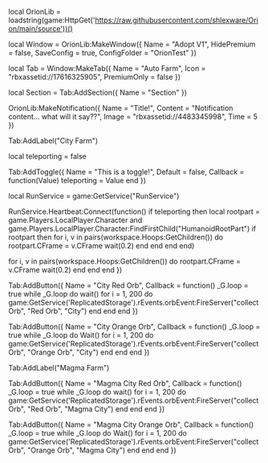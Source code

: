 local OrionLib = loadstring(game:HttpGet('https://raw.githubusercontent.com/shlexware/Orion/main/source'))()

local Window = OrionLib:MakeWindow({ Name = "Adopt V1", HidePremium = false, SaveConfig = true, ConfigFolder = "OrionTest" })

local Tab = Window:MakeTab({ Name = "Auto Farm", Icon = "rbxassetid://17616325905", PremiumOnly = false })

local Section = Tab:AddSection({ Name = "Section" })

OrionLib:MakeNotification({ Name = "Title!", Content = "Notification content... what will it say??", Image = "rbxassetid://4483345998", Time = 5 })

Tab:AddLabel("City Farm")

local teleporting = false

Tab:AddToggle({
    Name = "This is a toggle!",
    Default = false,
    Callback = function(Value)
        teleporting = Value
    end
})

local RunService = game:GetService("RunService")

RunService.Heartbeat:Connect(function()
    if teleporting then
        local rootpart = game.Players.LocalPlayer.Character and game.Players.LocalPlayer.Character:FindFirstChild("HumanoidRootPart")
        if rootpart then
            for i, v in pairs(workspace.Hoops:GetChildren()) do
                rootpart.CFrame = v.CFrame
                wait(0.2)
            end
        end
    end
end)

for i, v in pairs(workspace.Hoops:GetChildren()) do rootpart.CFrame = v.CFrame wait(0.2) end end end })

Tab:AddButton({ Name = "City Red Orb", Callback = function() _G.loop = true while _G.loop do wait() for i = 1, 200 do game:GetService('ReplicatedStorage').rEvents.orbEvent:FireServer("collectOrb", "Red Orb", "City") end end end })

Tab:AddButton({ Name = "City Orange Orb", Callback = function() _G.loop = true while _G.loop do Wait() for i = 1, 200 do game:GetService('ReplicatedStorage').rEvents.orbEvent:FireServer("collectOrb", "Orange Orb", "City") end end end })

Tab:AddLabel("Magma Farm")

Tab:AddButton({ Name = "Magma City Red Orb", Callback = function() _G.loop = true while _G.loop do wait() for i = 1, 200 do game:GetService('ReplicatedStorage').rEvents.orbEvent:FireServer("collectOrb", "Red Orb", "Magma City") end end end })

Tab:AddButton({ Name = "Magma City Orange Orb", Callback = function() _G.loop = true while _G.loop do Wait() for i = 1, 200 do game:GetService('ReplicatedStorage').rEvents.orbEvent:FireServer("collectOrb", "Orange Orb", "Magma City") end end end })
